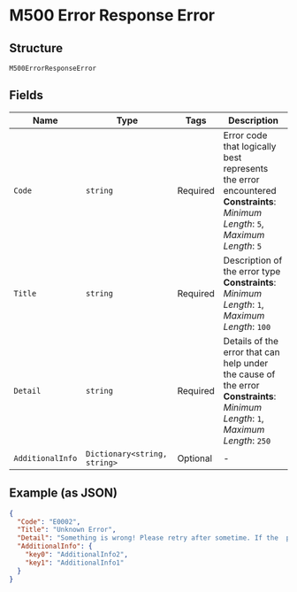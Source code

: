 
# M500 Error Response Error

## Structure

`M500ErrorResponseError`

## Fields

| Name | Type | Tags | Description |
|  --- | --- | --- | --- |
| `Code` | `string` | Required | Error code that logically best represents the error encountered<br>**Constraints**: *Minimum Length*: `5`, *Maximum Length*: `5` |
| `Title` | `string` | Required | Description of the error type<br>**Constraints**: *Minimum Length*: `1`, *Maximum Length*: `100` |
| `Detail` | `string` | Required | Details of the error that can help under the cause of the error<br>**Constraints**: *Minimum Length*: `1`, *Maximum Length*: `250` |
| `AdditionalInfo` | `Dictionary<string, string>` | Optional | - |

## Example (as JSON)

```json
{
  "Code": "E0002",
  "Title": "Unknown Error",
  "Detail": "Something is wrong! Please retry after sometime. If the  problem persists contact support",
  "AdditionalInfo": {
    "key0": "AdditionalInfo2",
    "key1": "AdditionalInfo1"
  }
}
```

